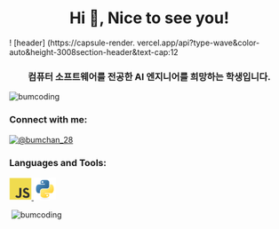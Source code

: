 <h1 align="center">Hi 👋, Nice to see you!</h1>

! [header] (https://capsule-render. vercel.app/api?type-wave&color-auto&height-3008section-header&text-cap:12
<h3 align="center">컴퓨터 소프트웨어를 전공한 AI 엔지니어를 희망하는 학생입니다.</h3>

<p align="left"> <img src="https://komarev.com/ghpvc/?username=bumcoding&label=Profile%20views&color=0e75b6&style=flat" alt="bumcoding" /> </p>

<h3 align="left">Connect with me:</h3>
<p align="left">
<a href="https://instagram.com/@bumchan_28" target="blank"><img align="center" src="https://raw.githubusercontent.com/rahuldkjain/github-profile-readme-generator/master/src/images/icons/Social/instagram.svg" alt="@bumchan_28" height="30" width="40" /></a>
</p>

<h3 align="left">Languages and Tools:</h3>
<p align="left"> <a href="https://developer.mozilla.org/en-US/docs/Web/JavaScript" target="_blank" rel="noreferrer"> <img src="https://raw.githubusercontent.com/devicons/devicon/master/icons/javascript/javascript-original.svg" alt="javascript" width="40" height="40"/> </a> <a href="https://www.python.org" target="_blank" rel="noreferrer"> <img src="https://raw.githubusercontent.com/devicons/devicon/master/icons/python/python-original.svg" alt="python" width="40" height="40"/> </a> </p>

<p>&nbsp;<img align="center" src="https://github-readme-stats.vercel.app/api?username=bumcoding&show_icons=true&locale=en" alt="bumcoding" /></p>
